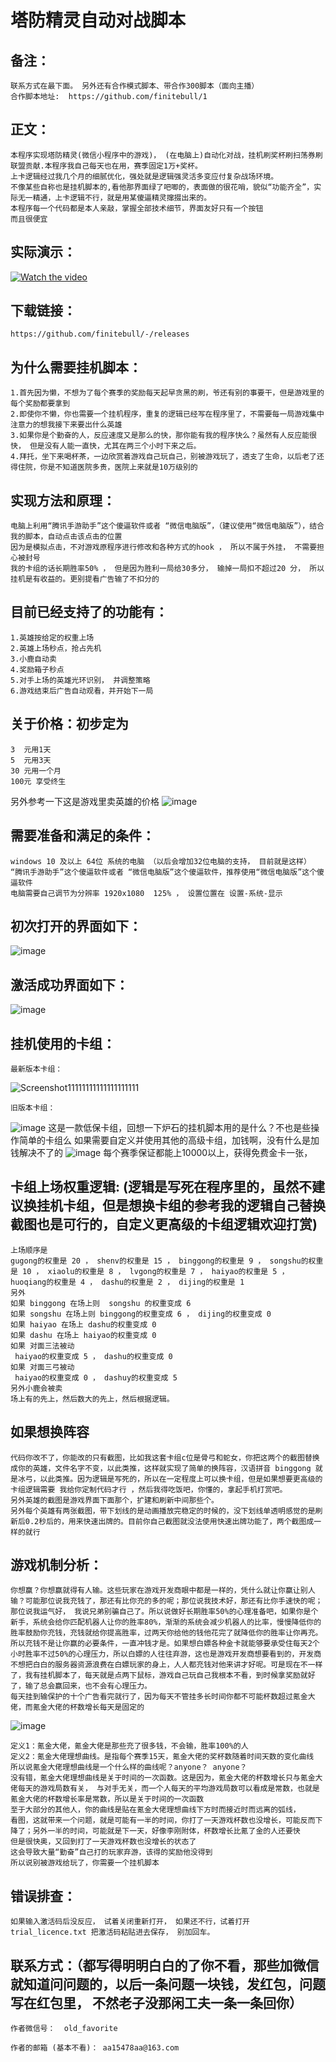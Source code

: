 塔防精灵自动对战脚本
============
备注：
---------
    联系方式在最下面。 另外还有合作模式脚本、带合作300脚本（面向主播）
    合作脚本地址:  https://github.com/finitebull/1

正文：
--------------------
    本程序实现塔防精灵(微信小程序中的游戏)， (在电脑上)自动化对战，挂机刷奖杯刷扫荡券刷联盟贡献.本程序我自己每天也在用，赛季固定1万+奖杯。
    上卡逻辑经过我几个月的细腻优化，强处就是逻辑强灵活多变应付复杂战场环境。
    不像某些自称也是挂机脚本的,看他那界面绿了吧唧的，表面做的很花哨，貌似“功能齐全”，实际无一精通，上卡逻辑不行，就是用某傻逼精灵撺掇出来的。
    本程序每一个代码都是本人亲敲，掌握全部技术细节，界面友好只有一个按钮
    而且很便宜

实际演示：
----------
[![Watch the video](https://i2.hdslb.com/bfs/archive/303a4497cf6b431703f5ff5498ceb5f85a0ad042.jpg@320w_200h)](https://www.bilibili.com/video/BV1zg411p7C3/?vd_source=42cda5a0c779ca6427c28a9c9ebe5c78)


下载链接：
-------------------
    https://github.com/finitebull/-/releases
    
为什么需要挂机脚本：
-------------------
    1.首先因为懒，不想为了每个赛季的奖励每天起早贪黑的刷，爷还有别的事要干，但是游戏里的每个奖励都要拿到
    2.即使你不懒，你也需要一个挂机程序，重复的逻辑已经写在程序里了，不需要每一局游戏集中注意力的想我接下来要出什么英雄
    3.如果你是个勤奋的人，反应速度又是那么的快，那你能有我的程序快么？虽然有人反应能很快， 但是没有人能一直快，尤其在两三个小时下来之后。
    4.拜托，坐下来喝杯茶，一边欣赏着游戏自己玩自己，别被游戏玩了，透支了生命，以后老了还得住院，你是不知道医院多贵，医院上来就是10万级别的

实现方法和原理：
---------
    电脑上利用“腾讯手游助手”这个傻逼软件或者 “微信电脑版”，（建议使用“微信电脑版”），结合我的脚本，自动点击该点击的位置
    因为是模拟点击，不对游戏原程序进行修改和各种方式的hook ， 所以不属于外挂， 不需要担心被封号
    我的卡组的话长期胜率50% ， 但是因为胜利一局给30多分， 输掉一局扣不超过20 分， 所以挂机是有收益的。更别提看广告输了不扣分的

目前已经支持了的功能有：
---------------------
    1.英雄按给定的权重上场
    2.英雄上场秒点，抢占先机
    3.小鹿自动卖
    4.奖励箱子秒点
    5.对手上场的英雄光环识别， 并调整策略
    6.游戏结束后广告自动观看，并开始下一局

关于价格：初步定为
------------------
    3  元用1天
    5  元用3天
    30 元用一个月
    100元 享受终生     


另外参考一下这是游戏里卖英雄的价格
![image](https://user-images.githubusercontent.com/94673579/198992881-fc06928b-0412-40ee-8d1e-ff8d2331b4a5.png)

需要准备和满足的条件：
---------------
    windows 10 及以上 64位 系统的电脑 （以后会增加32位电脑的支持， 目前就是这样）
    “腾讯手游助手”这个傻逼软件或者 “微信电脑版”这个傻逼软件，推荐使用“微信电脑版”这个傻逼软件
    电脑需要自己调节为分辨率 1920x1080  125% ， 设置位置在 设置-系统-显示
    
初次打开的界面如下：
------------
![image](https://user-images.githubusercontent.com/94673579/203703277-de0b8182-4a74-416b-93f9-ec3a5d022981.png)

激活成功界面如下：
-------------------
![image](https://user-images.githubusercontent.com/94673579/204074615-97f51151-6609-42f1-b2e2-5917c799cc49.png)


挂机使用的卡组：
------------------------
    最新版本卡组：
![Screenshot11111111111111111111](https://user-images.githubusercontent.com/94673579/216527886-376747e1-10bc-4e0b-a7dc-71a04bff0564.png)

    旧版本卡组：
![image](https://user-images.githubusercontent.com/94673579/203709095-b61df149-6543-4608-b863-edf92a851a7a.png)
    这是一款低保卡组，回想一下炉石的挂机脚本用的是什么？不也是些操作简单的卡组么
    如果需要自定义并使用其他的高级卡组，加钱啊，没有什么是加钱解决不了的
![image](https://user-images.githubusercontent.com/94673579/203710844-2a944b9a-ac9b-497e-92fa-bd4519ffe803.png)
    每个赛季保证都能上10000以上，获得免费金卡一张，

卡组上场权重逻辑:  (逻辑是写死在程序里的，虽然不建议换挂机卡组，但是想换卡组的参考我的逻辑自己替换截图也是可行的，自定义更高级的卡组逻辑欢迎打赏)
------------------------
    上场顺序是
    gugong的权重是 20 ， shenv的权重是 15 ， binggong的权重是 9 ， songshu的权重是 10 ， xiaolu的权重是 8 ， lvgong的权重是 7 ， haiyao的权重是 5 ， huoqiang的权重是 4 ， dashu的权重是 2 ， dijing的权重是 1
    另外
    如果 binggong 在场上则  songshu 的权重变成 6
    如果 songshu 在场上则 binggong的权重变成 6 ， dijing的权重变成 0
    如果 haiyao 在场上 dashu的权重变成 0
    如果 dashu 在场上 haiyao的权重变成 0
    如果 对面三法被动
     haiyao的权重变成 5 ， dashu的权重变成 0
    如果 对面三弓被动
     haiyao的权重变成 0 ， dashuy的权重变成 5
    另外小鹿会被卖
    场上有的先上，然后数大的先上，然后根据逻辑。
如果想换阵容
------------------------
    代码你改不了，你能改的只有截图，比如我这套卡组c位是骨弓和蛇女，你把这两个的截图替换成你的英雄，文件名字不变，以此类推，这样就实现了简单的换阵容，汉语拼音 binggong 就是冰弓，以此类推。因为逻辑是写死的，所以在一定程度上可以换卡组，但是如果想要更高级的卡组逻辑需要 我给你定制代码才行 ，然后我得吃饭吧，你懂的，拿起手机打赏吧。
    另外英雄的截图是游戏界面下面那个，扩建和刷新中间那些个。
    另外每个英雄有两张截图，带下划线的是动画播放完稳定的时候的，没下划线单透明感觉的是刷新后0.2秒后的，用来快速出牌的。目前你自己截图就没法使用快速出牌功能了，两个截图成一样的就行

游戏机制分析：
-------------
    你想赢？你想赢就得有人输。这些玩家在游戏开发商眼中都是一样的，凭什么就让你赢让别人输？可能那位说我充钱了，那还有比你充的多的呢；那位说我技术好，那还有比你手速快的呢；那位说我运气好， 我说兄弟别骗自己了。所以说做好长期胜率50%的心理准备吧，如果你是个新手，系统会给你匹配机器人让你的胜率80%，渐渐的系统会减少机器人的比率，慢慢降低你的胜率鼓励你充钱，充钱就给你提高胜率，过两天你给他的钱他花完了就降低你的胜率让你再充。所以充钱不是让你赢的必要条件，一直冲钱才是。如果想白嫖各种金卡就能够要承受住每天2个小时胜率不过50%的心理压力，所以白嫖的人往往弃游，这也是游戏开发商想要看到的，开发商不想把白白的服务器资源浪费在白嫖玩家的身上，人人都充钱对他来讲才好呢。可是现在不一样了，我有挂机脚本了，每天就是点两下鼠标，游戏自己玩自己我根本不看，到时候拿奖励就好了，输了总会赢回来，也不会有心理压力。
    每天挂到输保护的十个广告看完就行了，因为每天不管挂多长时间你都不可能杯数超过氪金大佬，而氪金大佬的杯数增长每天是固定的
![image](https://user-images.githubusercontent.com/94673579/203771805-f89accf7-680a-4188-abfd-b50415c43316.png)
    
    定义1：氪金大佬，氪金大佬是那些充了很多钱，不会输，胜率100%的人
    定义2：氪金大佬理想曲线。是指每个赛季15天，氪金大佬的奖杯数随着时间天数的变化曲线
    所以说氪金大佬理想曲线是一个什么样的曲线呢？anyone？ anyone？
    没有错，氪金大佬理想曲线是关于时间的一次函数。这是因为，氪金大佬的杯数增长只与氪金大佬每天的游戏局数有关， 与对手无关，而一个人每天的平均游戏局数可以看成是常数，也就是氪金大佬的杯数增长率是常数，所以是关于时间的一次函数
    至于大部分的其他人，你的曲线是贴在氪金大佬理想曲线下方时而接近时而远离的弧线，
    看图，这就带来一个问题，就是可能有一半的时间，你打了一天游戏杯数也没增长，可能反而下降了；另外一半的时间，可能就是下一天，好像李刚附体，杯数增长比氪了金的人还要快
    但是很快奥，又回到打了一天游戏杯数也没增长的状态了
    这会导致大量“勤奋”自己打的玩家弃游，该得的奖励他没得到
    所以说别被游戏给玩了，你需要一个挂机脚本
    
错误排查：
-------------
    如果输入激活码后没反应， 试着关闭重新打开， 如果还不行，试着打开 trial_licence.txt 把激活码粘贴进去保存， 别加回车。 
    
    
联系方式：（都写得明明白白的了你不看，那些加微信就知道问问题的，以后一条问题一块钱，发红包，问题写在红包里， 不然老子没那闲工夫一条一条回你）
--------------
   
    作者微信号：  old_favorite
     
    作者的邮箱 (基本不看)： aa15478aa@163.com
    
